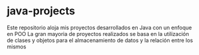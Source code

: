 # java-projects
Este repositorio aloja mis proyectos desarrollados en Java con un enfoque en POO
La gran mayoria de proyectos realizados se basa en la utilización de clases y objetos para el almacenamiento de datos y la relación entre los mismos
